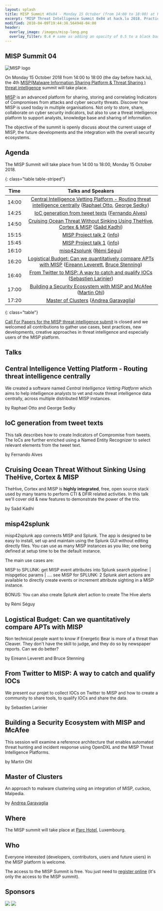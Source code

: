 ```yaml
---
layout: splash
title: MISP Summit #0x04 - Monday 15 October (from 14:00 to 18:00) at hack.lu 2018
excerpt: "MISP Threat Intelligence Summit 0x04 at hack.lu 2018. Practical threat intelligence and information sharing for everyone."
modified: 2018-04-09T19:44:38.564948-04:00
header:
  overlay_image: /images/misp-long.png
  overlay_filter: 0.4 # same as adding an opacity of 0.5 to a black background
---
```


MISP Summit 04
--------------

![MISP logo](https://raw.githubusercontent.com/MISP/MISP/2.4/INSTALL/logos/misp-logo.png)

On Monday 15 October 2018 from 14:00 to 18:00 (the day before hack.lu), the 4th [MISP(Malware Information Sharing Platform & Threat Sharing
) threat intelligence](http://www.misp-project.org/) summit will take place.


[MISP](http://www.misp-project.org/) is an advanced platform for sharing, storing and correlating Indicators of Compromises from attacks and cyber security threats.
Discover how MISP is used today in multiple organisations. Not only to store, share, collaborate on cyber security indicators, but also to use a threat intelligence platform
to support analysts, knowledge base and sharing of information.

The objective of the summit is openly discuss about the current usage of MISP, the future developments and the integration with the overall security ecosystems.

Agenda
------

The MISP Summit will take place from 14:00 to 18:00, Monday 15 October 2018.

{: class="table table-striped"}

| Time | Talks and Speakers |
|:----:|:------------------:|
| 14:00 | [Central Intelligence Vetting Platform - Routing threat intelligence centrally](https://2018.hack.lu/misp-summit/#central-intelligence-vetting-platform---routing-threat-intelligence-centrally) ([Raphael Otto](https://2018.hack.lu/misp-summit/#Raphael+Otto), [George Sedky](https://2018.hack.lu/misp-summit/#George+Sedky)) |
| 14:25 | [IoC generation from tweet texts](https://2018.hack.lu/misp-summit/#ioc-generation-from-tweet-texts) ([Fernando Alves](https://2018.hack.lu/misp-summit/#Fernando+Alves)) |
| 14:50 | [Cruising Ocean Threat Without Sinking Using TheHive, Cortex & MISP](https://2018.hack.lu/misp-summit/#cruising-ocean-threat-without-sinking-using-thehive-cortex--misp) ([Saâd Kadhi](https://2018.hack.lu/misp-summit/#Sa%C3%A2d+Kadhi)) |
| 15:15 | [MISP Project talk 2](https://2018.hack.lu/misp-summit/#MISP+Project+talk+2) ([info](https://2018.hack.lu/misp-summit/#info)) |
| 15:45 | [MISP Project talk 1](https://2018.hack.lu/misp-summit/#MISP+Project+talk+1) ([info](https://2018.hack.lu/misp-summit/#info)) |
| 16:10 | [misp42splunk](https://2018.hack.lu/misp-summit/#misp42splunk) ([Rémi Ségui]()) |
| 16:20 | [Logistical Budget: Can we quantitatively compare APTs with MISP](https://2018.hack.lu/misp-summit/#logistical-budget-can-we-quantitatively-compare-apts-with-misp) ([Eireann Leverett](https://2018.hack.lu/misp-summit/#Eireann+Leverett), [Bruce Stenning](https://2018.hack.lu/misp-summit/#Bruce+Stenning)) |
| 16:40 | [From Twitter to MISP: A way to catch and qualify IOCs](https://2018.hack.lu/misp-summit/#from-twitter-to-misp-a-way-to-catch-and-qualify-iocs) ([Sebastien Larinier](https://2018.hack.lu/misp-summit/#Sebastien+Larinier)) |
| 17:00 | [Building a Security Ecosystem with MISP and McAfee](https://2018.hack.lu/misp-summit/#building-a-security-ecosystem-with-misp-and-mcafee) ([Martin Ohl](https://2018.hack.lu/misp-summit/#Martin+Ohl)) |
| 17:20 | [Master of Clusters](https://2018.hack.lu/misp-summit/#master-of-clusters) ([Andrea Garavaglia](https://2018.hack.lu/misp-summit/#Andrea+Garavaglia)) |
{: class="table"}


[Call For Papers for the MISP threat intelligence submit](https://cfp.hack.lu/misp0x4/) is closed and we welcomed all contributions to gather use cases, best practices, new developments, creative approaches in threat intelligence and especially users of the MISP platform.

Talks
-----

## Central Intelligence Vetting Platform - Routing threat intelligence centrally

We created a software named *Central Intelligence Vetting Platform* which aims to help intelligence analysts to vet and route threat intelligence data centrally, across multiple distributed MISP instances.

by Raphael Otto and George Sedky

## IoC generation from tweet texts

This talk describes how to create Indicators of Compromise from tweets. The IoCs are further enriched using a Named Entity Recognizer to select relevant elements from the tweet text.

by Fernando Alves

## Cruising Ocean Threat Without Sinking Using TheHive, Cortex & MISP

TheHive, Cortex and MISP is **highly integrated**, free, open source stack used by many teams to perform CTI & DFIR related activities. In this talk we'll cover
old & new features to demonstrate the power of the trio.

by Saâd Kadhi

## misp42splunk

misp42splunk app connects MISP and Splunk. The app is designed to be easy to install, set up and maintain using the Splunk GUI
without editing directly files. You can use as many MISP instances as you like; one being defined at setup time to be the default instance.

The main use cases are:

MISP to SPLUNK: get MISP event attributes into Splunk search pipeline: | mispgetioc params | .... see
MISP for SPLUNK: 2 Splunk alert actions are available to directly create events or increment attribute sighting in a MISP instance.

BONUS: You can also create Splunk alert action to create The Hive alerts

by Rémi Séguy

## Logistical Budget: Can we quantitatively compare APTs with MISP

Non technical people want to know if Energetic Bear is more of a threat than Cleaver. They don't have the skill to judge, and they do so by newspaper reports. Can we do better?

by Eireann Leverett and Bruce Stenning

## From Twitter to MISP: A way to catch and qualify IOCs

We present our projet to collect IOCs on Twitter to MISP and how to create a community to share tools, to qualify IOCs and share the data.

by Sebastien Larinier

## Building a Security Ecosystem with MISP and McAfee

This session will examine a reference architecture that enables automated threat hunting and incident response using OpenDXL and the MISP Threat Intelligence Platforms.

by Martin Ohl

## Master of Clusters

An approach to malware clustering using an integration of MISP, cuckoo, Malpedia.

by [Andrea Garavaglia](https://www.linkedin.com/in/andrea-garavaglia-4931969/)

Where
-----

The MISP summit will take place at [Parc Hotel](http://www.parc-hotel.lu/), Luxembourg.

Who
---

Everyone interested (developers, contributors, users and future users) in the MISP platform is welcome.

The access to the MISP Summit is free. You just need to [register online](https://www.eventbrite.com/e/misp-threat-intelligence-summit-0x4-tickets-46481482365) (it's only the access to the MISP summit).

Sponsors
--------

![](https://www.misp-project.org/assets/images/logo.png)
![](https://www.misp-project.org/assets/images/en_cef.png)

